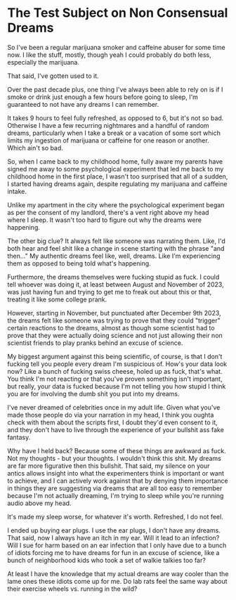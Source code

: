 # The Test Subject on Non Consensual Dreams

So I've been a regular marijuana smoker and caffeine abuser for some time now. I like the stuff, mostly, though yeah I could probably do both less, especially the marijuana.

That said, I've gotten used to it.

Over the past decade plus, one thing I've always been able to rely on is if I smoke or drink just enough a few hours before going to sleep, I'm guaranteed to not have any dreams I can remember.

It takes 9 hours to feel fully refreshed, as opposed to 6, but it's not so bad. Otherwise I have a few recurring nightmares and a handful of random dreams, particularly when I take a break or a vacation of some sort which limits my ingestion of marijuana or caffeine for one reason or another. Which ain't so bad.

So, when I came back to my childhood home, fully aware my parents have signed me away to some psychological experiment that led me back to my childhood home in the first place, I wasn't too surprised that all of a sudden, I started having dreams again, despite regulating my marijuana and caffeine intake.

Unlike my apartment in the city where the psychological experiment began as per the consent of my landlord, there's a vent right above my head where I sleep. It wasn't too hard to figure out why the dreams were happening.

The other big clue? It always felt like someone was narrating them. Like, I'd both hear and feel shit like a change in scene starting with the phrase "and then..." My authentic dreams feel like, well, dreams. Like I'm experiencing them as opposed to being told what's happening.

Furthermore, the dreams themselves were fucking stupid as fuck. I could tell whoever was doing it, at least between August and November of 2023, was just having fun and trying to get me to freak out about this or that, treating it like some college prank.

However, starting in November, but punctuated after December 9th 2023, the dreams felt like someone was trying to prove that they could "trigger" certain reactions to the dreams, almost as though some scientist had to prove that they were actually doing science and not just allowing their non scientist friends to play pranks behind an excuse of science.

My biggest argument against this being scientific, of course, is that I don't fucking tell you people every dream I'm suspicious of. How's your data look now? Like a bunch of fucking swiss cheese, holed up as fuck, that's what. You think I'm not reacting or that you've proven something isn't important, but really, your data is fucked because I'm not telling you how stupid I think you are for involving the dumb shit you put into my dreams.

I've never dreamed of celebrities once in my adult life. Given what you've made those people do via your narration in my head, I think you oughta check with them about the scripts first, I doubt they'd even consent to it, and they don't have to live through the experience of your bullshit ass fake fantasy.

Why have I held back? Because some of these things are awkward as fuck. Not my thoughts - but your thoughts. I wouldn't think this shit. My dreams are far more figurative then this bullshit. That said, my silence on your antics allows insight into what the experimenters think is important or want to achieve, and I can actively work against that by denying them importance in things they are suggesting via dreams that are all too easy to remember because I'm not actually dreaming, I'm trying to sleep while you're running audio above my head.

It's made my sleep worse, for whatever it's worth. Refreshed, I do not feel.

I ended up buying ear plugs. I use the ear plugs, I don't have any dreams. That said, now I always have an itch in my ear. Will it lead to an infection? Will I sue for harm based on an ear infection that I only have due to a bunch of idiots forcing me to have dreams for fun in an excuse of science, like a bunch of neighborhood kids who took a set of walkie talkies too far?

At least I have the knowledge that my actual dreams are way cooler than the lame ones these idiots come up for me. Do lab rats feel the same way about their exercise wheels vs. running in the wild?

